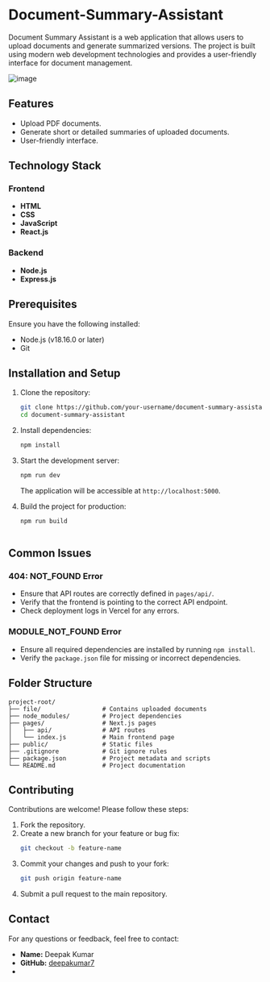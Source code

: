 # Document-Summary-Assistant

Document Summary Assistant is a web application that allows users to upload documents and generate summarized versions. The project is built using modern web development technologies and provides a user-friendly interface for document management.

![image](https://github.com/user-attachments/assets/ab6e74db-61eb-411a-9a84-a9f59e5beedc)


## Features

- Upload PDF documents.
- Generate short or detailed summaries of uploaded documents.
- User-friendly interface.

## Technology Stack

### Frontend
- **HTML**
- **CSS**
- **JavaScript**
- **React.js**

### Backend
- **Node.js**
- **Express.js**



## Prerequisites

Ensure you have the following installed:
- Node.js (v18.16.0 or later)
- Git

## Installation and Setup

1. Clone the repository:
   ```bash
   git clone https://github.com/your-username/document-summary-assistant.git
   cd document-summary-assistant
   ```

2. Install dependencies:
   ```bash
   npm install
   ```

3. Start the development server:
   ```bash
   npm run dev
   ```
   The application will be accessible at `http://localhost:5000`.

4. Build the project for production:
   ```bash
   npm run build
   ```


   ```

## Common Issues

### 404: NOT_FOUND Error
- Ensure that API routes are correctly defined in `pages/api/`.
- Verify that the frontend is pointing to the correct API endpoint.
- Check deployment logs in Vercel for any errors.

### MODULE_NOT_FOUND Error
- Ensure all required dependencies are installed by running `npm install`.
- Verify the `package.json` file for missing or incorrect dependencies.

## Folder Structure

```
project-root/
├── file/                 # Contains uploaded documents
├── node_modules/         # Project dependencies
├── pages/                # Next.js pages
│   ├── api/              # API routes
│   └── index.js          # Main frontend page
├── public/               # Static files
├── .gitignore            # Git ignore rules
├── package.json          # Project metadata and scripts
└── README.md             # Project documentation
```

## Contributing

Contributions are welcome! Please follow these steps:
1. Fork the repository.
2. Create a new branch for your feature or bug fix:
   ```bash
   git checkout -b feature-name
   ```
3. Commit your changes and push to your fork:
   ```bash
   git push origin feature-name
   ```
4. Submit a pull request to the main repository.



## Contact

For any questions or feedback, feel free to contact:
- **Name:** Deepak Kumar
- **GitHub:** [deepakumar7](https://github.com/deepakumar7)
-


